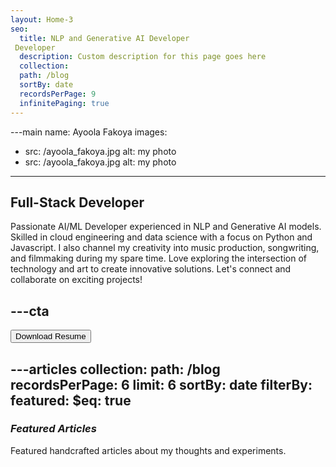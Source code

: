 ```yaml
---
layout: Home-3
seo:
  title: NLP and Generative AI Developer
 Developer
  description: Custom description for this page goes here
  collection:
  path: /blog
  sortBy: date
  recordsPerPage: 9
  infinitePaging: true
---
```


---main
name: Ayoola Fakoya
images:
  - src: /ayoola_fakoya.jpg
    alt: my photo
  - src: /ayoola_fakoya.jpg
    alt: my photo
---

## <Typewriter>Full-Stack Developer</Typewriter>

<Sep size={6} />

Passionate AI/ML Developer experienced in NLP and Generative AI models. Skilled in cloud engineering and data science with a focus on Python and Javascript. I also channel my creativity into music production, songwriting, and filmmaking during my spare time. Love exploring the intersection of technology and art to create innovative solutions. Let's connect and collaborate on exciting projects!







---cta
---
<Button href="/contact" size="sm">
  Download Resume
</Button>







---articles
collection:
  path: /blog
  recordsPerPage: 6
  limit: 6
  sortBy: date
  filterBy:
    featured:
      $eq: true
---

### *Featured Articles*

Featured handcrafted articles about my thoughts and experiments.